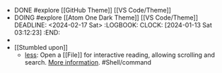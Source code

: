 - DONE #explore [[GitHub Theme]] [[VS Code/Theme]]
- DOING #explore [[Atom One Dark Theme]] [[VS Code/Theme]]
  DEADLINE: <2024-02-17 Sat>
  :LOGBOOK:
  CLOCK: [2024-01-13 Sat 03:12:23]
  :END:
-
- [[Stumbled upon]]
	- [less](https://command-not-found.com/less): Open a [[File]] for interactive reading, allowing scrolling and search. [More information](https://greenwoodsoftware.com/less/). #Shell/command